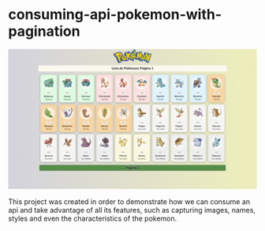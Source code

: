 # consuming-api-pokemon-with-pagination

![gif exemplo](https://github.com/Laudier2/consumindo-api-pokemon-com-paginacao/blob/master/ex.com-gif.gif)

This project was created in order to demonstrate how we can consume an api and take advantage of all its features, such as capturing images, names, styles and even the characteristics of the pokemon.

